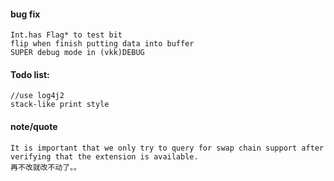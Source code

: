 #### bug fix
    Int.has Flag* to test bit
    flip when finish putting data into buffer
    SUPER debug mode in (vkk)DEBUG

#### Todo list: 
    //use log4j2
    stack-like print style
    
#### note/quote
    It is important that we only try to query for swap chain support after verifying that the extension is available.
    再不改就改不动了。。
